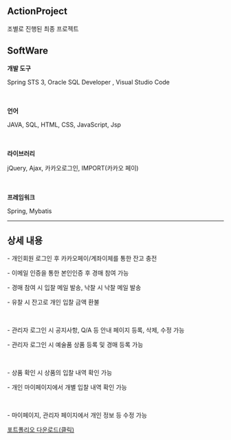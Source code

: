 <h2>ActionProject</h2>
<p>조별로 진행된 최종 프로젝트</p>

<h2>SoftWare</h2>
<strong>개발 도구 </strong><br>
<p>Spring STS 3, Oracle SQL Developer , Visual Studio Code</p><br>
<br>
<strong>언어</strong><br>
<p>JAVA, SQL, HTML, CSS, JavaScript, Jsp</p><br>
<br>
<strong>라이브러리</strong><br>
<p>jQuery, Ajax, 카카오로그인, IMPORT(카카오 페이)</p><br>
<br>
<strong>프레임워크</strong><br>
<p>Spring, Mybatis</p>

<hr>

<h2>상세 내용</h2>
<p>- 개인회원 로그인 후 카카오페이/계좌이체를 통한 잔고 충전</p>
<p>- 이메일 인증을 통한 본인인증 후 경매 참여 가능</p>
<p>- 경매 참여 시 입찰 메일 발송, 낙찰 시 낙찰 메일 발송</p>
<p>- 유찰 시 잔고로 개인 입찰 금액 환불</p>
<br>
<p>- 관리자 로그인 시 공지사항, Q/A 등 안내 페이지 등록, 삭제, 수정 가능</p>
<p>- 관리자 로그인 시 예술품 상품 등록 및 경매 등록 가능</p>
<br>
<p>- 상품 확인 시 상품의 입찰 내역 확인 가능</p>
<p>- 개인 마이페이지에서 개별 입찰 내역 확인 가능</p>
<br>
<p>- 마이페이지, 관리자 페이지에서 개인 정보 등 수정 가능</p>
<a href="https://docs.google.com/presentation/d/1AcbUpWNkVC6qHo-LMBmNhFS-5xrSnnh3/edit?usp=drive_link&ouid=112319123635239821333&rtpof=true&sd=true">포트폴리오 다운로드(클릭)</a>
